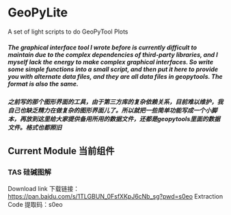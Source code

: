 # GeoPyLite

A set of light scripts to do GeoPyTool Plots


##### The graphical interface tool I wrote before is currently difficult to maintain due to the complex dependencies of third-party libraries, and I myself lack the energy to make complex graphical interfaces. So write some simple functions into a small script, and then put it here to provide you with alternate data files, and they are all data files in geopytools. The format is also the same.


##### 之前写的那个图形界面的工具，由于第三方库的复杂依赖关系，目前难以维护，我自己也缺乏精力在做复杂的图形界面儿了。所以就把一些简单功能写成一个小脚本，再放到这里给大家提供备用所用的数据文件，还都是geopytools里面的数据文件。格式也都照旧

## Current Module 当前组件

### TAS 硅碱图解

Download link 下载链接：https://pan.baidu.com/s/1TLGBUN_0FsfXKpJ6cNb_sg?pwd=s0eo 
Extraction Code 提取码：s0eo 
